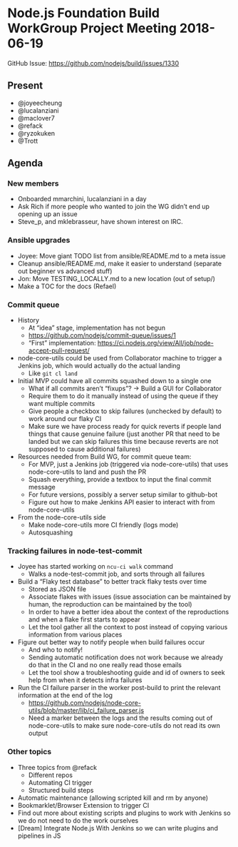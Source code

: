 # Node.js Foundation Build WorkGroup Project Meeting 2018-06-19

GitHub Issue: https://github.com/nodejs/build/issues/1330

## Present

- @joyeecheung
- @lucalanziani
- @maclover7
- @refack
- @ryzokuken
- @Trott


## Agenda

### New members

 * Onboarded mmarchini, lucalanziani in a day
 * Ask Rich if more people who wanted to join the WG didn’t end up opening up an issue
 * Steve_p, and mklebrasseur, have shown interest on IRC.

### Ansible upgrades

 * Joyee: Move giant TODO list from ansible/README.md to a meta issue
 * Cleanup ansible/README.md, make it easier to understand (separate out beginner vs advanced stuff)
 * Jon: Move TESTING_LOCALLY.md to a new location (out of setup/)
 * Make a TOC for the docs (Refael)

### Commit queue

 * History
    * At “idea” stage, implementation has not begun
    * https://github.com/nodejs/commit-queue/issues/1
    * “First” implementation: https://ci.nodejs.org/view/All/job/node-accept-pull-request/
 * node-core-utils could be used from Collaborator machine to trigger a Jenkins job, which would actually do the actual landing
    * Like `git cl land`
 * Initial MVP could have all commits squashed down to a single one
    * What if all commits aren’t “fixups”? → Build a GUI for Collaborator
    * Require them to do it manually instead of using the queue if they want multiple commits
    * Give people a checkbox to skip failures (unchecked by default) to work around our flaky CI
    * Make sure we have process ready for quick reverts if people land things that cause genuine failure (just another PR that need to be landed but we can skip failures this time because reverts are not supposed to cause additional failures)
 * Resources needed from Build WG, for commit queue team:
    * For MVP, just a Jenkins job (triggered via node-core-utils) that uses node-core-utils to land and push the PR
    * Squash everything, provide a textbox to input the final commit message
    * For future versions, possibly a server setup similar to github-bot
    * Figure out how to make Jenkins API easier to interact with from node-core-utils
 * From the node-core-utils side
    * Make node-core-utils more CI friendly (logs mode)
    * Autosquashing
    
### Tracking failures in node-test-commit
 * Joyee has started working on `ncu-ci walk` command
    * Walks a node-test-commit job, and sorts through all failures
 * Build a “Flaky test database” to better track flaky tests over time
    * Stored as JSON file
    * Associate flakes with issues (issue association can be maintained by human, the reproduction can be maintained by the tool)
    * In order to have a better idea about the context of the reproductions and when a flake first starts to appear
    * Let the tool gather all the context to post instead of copying various information from various places
 * Figure out better way to notify people when build failures occur
    * And who to notify!
    * Sending automatic notification does not work because we already do that in the CI and no one really read those emails
    * Let the tool show a troubleshooting guide and id of owners to seek help from when it detects infra failures
 * Run the CI failure parser in the worker post-build to print the relevant information at the end of the log
    * https://github.com/nodejs/node-core-utils/blob/master/lib/ci_failure_parser.js
    * Need a marker between the logs and the results coming out of node-core-utils to make sure node-core-utils do not read its own output
 
 ### Other topics
 
* Three topics from @refack
   * Different repos
   * Automating CI trigger
   * Structured build steps
* Automatic maintenance (allowing scripted kill and rm by anyone)
* Bookmarklet/Browser Extension to trigger CI
* Find out more about existing scripts and plugins to work with Jenkins so we do not need to do the work ourselves
* [Dream] Integrate Node.js With Jenkins so we can write plugins and pipelines in JS
